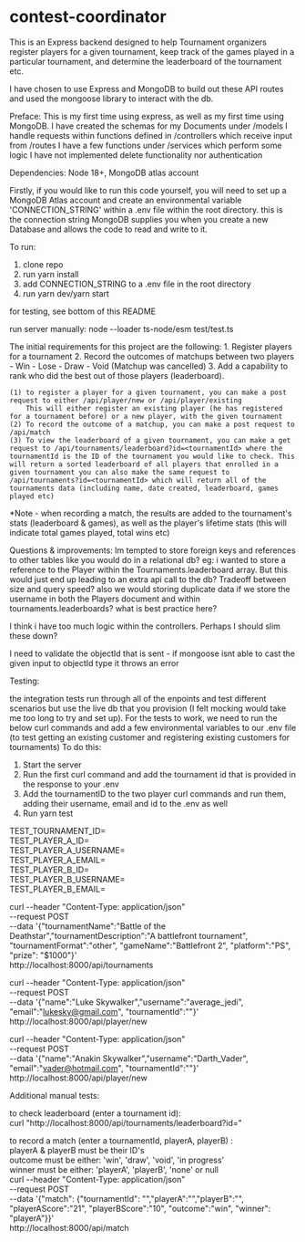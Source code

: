 # contest-coordinator

This is an Express backend designed to help Tournament organizers register players for a given tournament, keep track of the games played in a particular tournament, and determine the leaderboard of the tournament etc.

I have chosen to use Express and MongoDB to build out these API routes and used the mongoose library to interact with the db.

Preface:
    This is my first time using express, as well as my first time using MongoDB. 
    I have created the schemas for my Documents under /models
    I handle requests within functions defined in /controllers which receive input from /routes
    I have a few functions under /services which perform some logic
    I have not implemented delete functionality nor authentication 

Dependencies: Node 18+, MongoDB atlas account

Firstly, if you would like to run this code yourself, you will need to set up a MongoDB Atlas account and create an environmental variable 'CONNECTION_STRING' within a .env file within the root directory. this is the connection string MongoDB supplies you when you create a new Database and allows the code to read and write to it. 

To run: 
1. clone repo
2. run yarn install
3. add CONNECTION_STRING to a .env file in the root directory
4. run yarn dev/yarn start 

for testing, see bottom of this README

run server manually: node --loader ts-node/esm test/test.ts                                         

The initial requirements for this project are the following: 
    1. Register players for a tournament
    2. Record the outcomes of matchups between two players
        - Win
        - Lose
        - Draw
        - Void (Matchup was cancelled)
    3. Add a capability to rank who did the best out of those players (leaderboard).

    (1) to register a player for a given tournament, you can make a post request to either /api/player/new or /api/player/existing 
        This will either register an existing player (he has registered for a tournament before) or a new player, with the given tournament
    (2) To record the outcome of a matchup, you can make a post request to /api/match 
    (3) To view the leaderboard of a given tournament, you can make a get request to /api/tournaments/leaderboard?id=<tournamentId> where the tournamentId is the ID of the tournament you would like to check. This will return a sorted leaderboard of all players that enrolled in a given tournament you can also make the same request to /api/tournaments?id=<tournamentId> which will return all of the tournaments data (including name, date created, leaderboard, games played etc)

*Note - when recording a match, the results are added to the tournament's stats (leaderboard & games), as well as the player's lifetime stats (this will indicate total games played, total wins etc)
  

Questions & improvements: 
Im tempted to store foreign keys and references to other tables like you would do in a relational db?
eg: i wanted to store a reference to the Player within the Tournaments.leaderboard array. But this would just end up 
leading to an extra api call to the db? Tradeoff between size and query speed? also we would storing duplicate data if we store the username in both the Players document and within tournaments.leaderboards? what is best practice here? 

I think i have too much logic within the controllers. Perhaps I should slim these down?

I need to validate the objectId that is sent - if mongoose isnt able to cast the given input to objectId type it throws an error

Testing:

the integration tests run through all of the enpoints and test different scenarios but use the live db that you provision (I felt mocking would take me too long to try and set up).
For the tests to work, we need to run the below curl commands and add a few environmental variables to our .env file (to test getting an existing customer and registering existing customers for tournaments)
To do this: 
1. Start the server
2. Run the first curl command and add the tournament id that is provided in the response to your .env 
3. Add the tournamentID to the two player curl commands and run them, adding their username, email and id to the .env as well
4. Run yarn test

TEST_TOURNAMENT_ID=   
TEST_PLAYER_A_ID=  
TEST_PLAYER_A_USERNAME=  
TEST_PLAYER_A_EMAIL=  
TEST_PLAYER_B_ID=  
TEST_PLAYER_B_USERNAME=  
TEST_PLAYER_B_EMAIL=  

curl --header "Content-Type: application/json" \
--request POST \
--data '{"tournamentName":"Battle of the Deathstar","tournamentDescription":"A battlefront tournament", "tournamentFormat":"other", "gameName":"Battlefront 2", "platform":"PS", "prize": "$1000"}' \
http://localhost:8000/api/tournaments

curl --header "Content-Type: application/json" \
  --request POST \
  --data '{"name":"Luke Skywalker","username":"average_jedi", "email":"lukesky@gmail.com", "tournamentId":""}' \
  http://localhost:8000/api/player/new

curl --header "Content-Type: application/json" \
  --request POST \
  --data '{"name":"Anakin Skywalker","username":"Darth_Vader", "email":"vader@hotmail.com", "tournamentId":""}' \
  http://localhost:8000/api/player/new



Additional manual tests:

to check leaderboard (enter a tournament id):  
curl "http://localhost:8000/api/tournaments/leaderboard?id="


to record a match (enter a tournamentId, playerA, playerB) :  
playerA & playerB must be their ID's  
outcome must be either: 'win', 'draw', 'void', 'in progress'  
winner must be either: 'playerA', 'playerB', 'none' or null  
curl --header "Content-Type: application/json" \
  --request POST \
  --data '{"match": {"tournamentId": "","playerA":"","playerB":"", "playerAScore":"21", "playerBScore":"10", "outcome":"win", "winner": "playerA"}}' \
  http://localhost:8000/api/match  